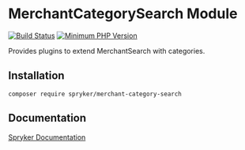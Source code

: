 # MerchantCategorySearch Module
[![Build Status](https://travis-ci.org/spryker/merchant-category-search.svg)](https://travis-ci.org/spryker/merchant-category-search)
[![Minimum PHP Version](https://img.shields.io/badge/php-%3E%3D%207.3-8892BF.svg)](https://php.net/)

Provides plugins to extend MerchantSearch with categories.

## Installation

```
composer require spryker/merchant-category-search
```

## Documentation

[Spryker Documentation](https://documentation.spryker.com/module_guide/overview.htm)
